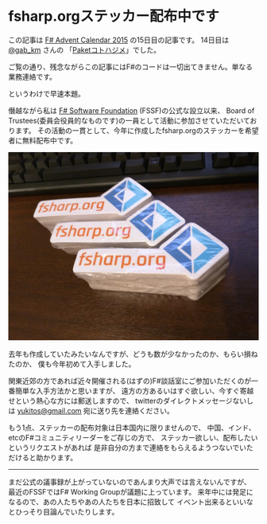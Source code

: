 # fsharp.orgステッカー配布中です

この記事は [F# Advent Calendar 2015](http://connpass.com/event/22056/) の15日目の記事です。
14日目は [@gab_km](https://twitter.com/gab_km) さんの
「[Paketコトハジメ](http://gab-km.bitbucket.org/blog/html/2015/12/14/getting_started_paket.html)」でした。

ご覧の通り、残念ながらこの記事にはF#のコードは一切出てきません。単なる業務連絡です。

というわけで早速本題。

僭越ながら私は [F# Software Foundation](http://foundation.fsharp.org/) (FSSF)の公式な設立以来、
Board of Trustees(委員会役員的なものです)の一員として活動に参加させていただいております。
その活動の一貫として、今年に作成したfsharp.orgのステッカーを希望者に無料配布中です。

![fsharp.org stickers](img/stickers2015.png)

去年も作成していたみたいなんですが、どうも数が少なかったのか、もらい損ねたのか、
僕も今年初めて入手しました。

関東近郊の方であれば近々開催される(はずの)F#談話室にご参加いただくのが一番簡単な入手方法かと思いますが、
遠方の方あるいはすぐ欲しい、今すぐ寄越せという熱心な方には郵送しますので、
twitterのダイレクトメッセージないしは yukitos@gmail.com 宛に送り先を連絡ください。

もう1点、ステッカーの配布対象は日本国内に限りませんので、
中国、インド、etcのF#コミュニティリーダーをご存じの方で、
ステッカー欲しい、配布したいというリクエストがあれば
是非自分の方まで連絡をもらえるようつないでいただけると助かります。

----

まだ公式の議事録が上がっていないのであんまり大声では言えないんですが、
最近のFSSFではF# Working Groupが議題に上っています。
来年中には発足になるので、あの人たちやあの人たちを日本に招致して
イベント出来るといいなとひっそり目論んでいたりします。
